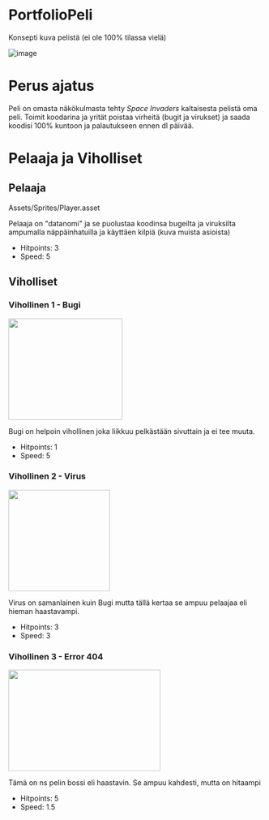 # PortfolioPeli

Konsepti kuva pelistä (ei ole 100% tilassa vielä)

![image](https://github.com/AleksiHeikk/PortfolioPeli/assets/122449220/98314188-7479-4550-b3db-f096f93c1034)

# Perus ajatus

Peli on omasta näkökulmasta tehty *Space Invaders* kaltaisesta pelistä oma peli.
Toimit koodarina ja yrität poistaa virheitä (bugit ja virukset) ja saada koodisi 100% kuntoon ja palautukseen ennen dl päivää.

# Pelaaja ja Viholliset
## Pelaaja
Assets/Sprites/Player.asset

Pelaaja on "datanomi" ja se puolustaa koodinsa bugeilta ja viruksilta ampumalla näppäinhatuilla ja käyttäen kilpiä
(kuva muista asioista)
- Hitpoints: 3
- Speed: 5

## Viholliset
### Vihollinen 1 - Bugi 
<img src="https://github.com/AleksiHeikk/PortfolioPeli/assets/122449220/2d20ad5a-841b-445f-ac0b-9d35a9f240c6" width=225px height="200px">

Bugi on helpoin vihollinen joka liikkuu pelkästään sivuttain ja ei tee muuta. 
- Hitpoints: 1
- Speed: 5

### Vihollinen 2 - Virus
<img src="https://github.com/AleksiHeikk/PortfolioPeli/assets/122449220/8d8b4f22-a756-48e2-9294-a7eb6e02a068" width=200px height="200px">

Virus on samanlainen kuin Bugi mutta tällä kertaa se ampuu pelaajaa eli hieman haastavampi.
- Hitpoints: 3
- Speed: 3

### Vihollinen 3 - Error 404
<img src="https://github.com/AleksiHeikk/PortfolioPeli/assets/122449220/bf5d4af5-59f1-4363-8bab-59118623a9042" width=300px height="200px">

Tämä on ns pelin bossi eli haastavin. Se ampuu kahdesti, mutta on hitaampi
- Hitpoints: 5
- Speed: 1.5 

